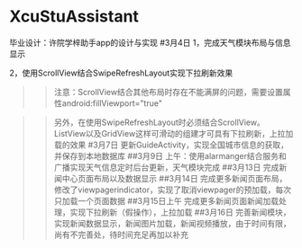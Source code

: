 # XcuStuAssistant
毕业设计：许院学梓助手app的设计与实现
#3月4日
1，完成天气模块布局与信息显示

2，使用ScrollView结合SwipeRefreshLayout实现下拉刷新效果
>>注意：ScrollView结合其他布局时存在不能满屏的问题，需要设置属性android:fillViewport="true"


>>另外，在使用SwipeRefreshLayout时必须结合ScrollView。ListView以及GridView这样可滑动的组建才可具有下拉刷新，上拉加载的效果
#3月7日
>>更新GuideActivity，实现全国城市信息的获取，并保存到本地数据库
##3月9日
>>上午：使用alarmanger结合服务和广播实现天气信息定时后台更新，天气模块完成
##3月13日
>>完成新闻中心页面布局以及数据显示
##3月14日
>>完成更多新闻页面布局，修改了viewpagerindicator，实现了取消viewpager的预加载，每次只加载一个页面数据
##3月15日上午
>>完成更多新闻页面新闻加载处理，实现下拉刷新（假操作），上拉加载
##3月16日
>>完善新闻模块，实现新闻数据显示，新闻图片加载，新闻视频播放，由于时间有限，尚有不完善处，待时间充足再加以补充